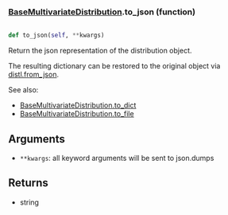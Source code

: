 ### [BaseMultivariateDistribution](BaseMultivariateDistribution.md).to_json (function)


```py

def to_json(self, **kwargs)

```



Return the json representation of the distribution object.

The resulting dictionary can be restored to the original object
via [distl.from_json](distl.from_json.md).

See also:

* [BaseMultivariateDistribution.to_dict](BaseMultivariateDistribution.to_dict.md)
* [BaseMultivariateDistribution.to_file](BaseMultivariateDistribution.to_file.md)

Arguments
---------
* `**kwargs`: all keyword arguments will be sent to json.dumps

Returns
--------
* string

